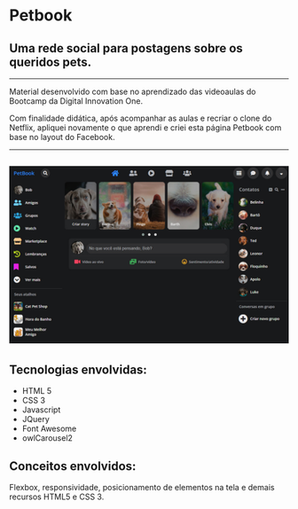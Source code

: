 # Petbook
## Uma rede social para postagens sobre os queridos pets.
---
Material desenvolvido com base no aprendizado das videoaulas do Bootcamp da Digital Innovation One.

Com finalidade didática, após acompanhar as aulas e recriar o clone do Netflix, apliquei novamente o que aprendi e criei esta página Petbook com base no layout do Facebook.

---
![Visualização no navegador](screen-view.jpg)
---

## Tecnologias envolvidas:
- HTML 5
- CSS 3
- Javascript
- JQuery
- Font Awesome
- owlCarousel2

## Conceitos envolvidos:
Flexbox, responsividade, posicionamento de elementos na tela e demais recursos HTML5 e CSS 3.